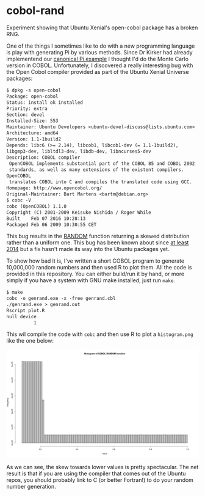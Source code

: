 # cobol-rand
Experiment showing that Ubuntu Xenial's open-cobol package has a broken RNG.

One of the things I sometimes like to do with a new programming language is play with generating Pi by various methods.  Since Dr Kirker had already implementend our [canonical Pi example](https://github.com/UCL-RITS/pi_examples/blob/master/cobol_pi_dir/cobol_pi.cbl) I thought I'd do the Monte Carlo version in COBOL.  Unfortunately, I discovered a really interesting bug with the Open Cobol compiler provided as part of the Ubuntu Xenial Universe packages:

```
$ dpkg -s open-cobol
Package: open-cobol
Status: install ok installed
Priority: extra
Section: devel
Installed-Size: 553
Maintainer: Ubuntu Developers <ubuntu-devel-discuss@lists.ubuntu.com>
Architecture: amd64
Version: 1.1-1build2
Depends: libc6 (>= 2.14), libcob1, libcob1-dev (= 1.1-1build2), libgmp3-dev, libltdl3-dev, libdb-dev, libncurses5-dev
Description: COBOL compiler
 OpenCOBOL implements substantial part of the COBOL 85 and COBOL 2002
 standards, as well as many extensions of the existent compilers.  OpenCOBOL
 translates COBOL into C and compiles the translated code using GCC.
Homepage: http://www.opencobol.org/
Original-Maintainer: Bart Martens <bartm@debian.org>
$ cobc -V
cobc (OpenCOBOL) 1.1.0
Copyright (C) 2001-2009 Keisuke Nishida / Roger While
Built    Feb 07 2016 10:28:13
Packaged Feb 06 2009 10:30:55 CET
``` 

This bug results in the [RANDOM](http://www.ibm.com/support/knowledgecenter/en/SS6SG3_3.4.0/com.ibm.entcobol.doc_3.4/rlinfrnd.htm) function returning a skewed distribution rather than a uniform one.  This bug has been known about since [at least 2014](https://sourceforge.net/p/open-cobol/bugs/72/) but a fix hasn't made its way into the Ubuntu packages yet.

To show how bad it is, I've written a short COBOL program to generate 10,000,000 random numbers and then used R to plot them.  All the code is provided in this repository.  You can either build/run it by hand, or more simply if you have a system with GNU make installed, just run `make`.

```
$ make
cobc -o genrand.exe -x -free genrand.cbl
./genrand.exe > genrand.out
Rscript plot.R
null device 
          1 
```

This wil compile the code with `cobc` and then use R to plot a `histogram.png` like the one below:

![Histogram of output of COBOL RANDOM function](histogram.png)

As we can see, the skew towards lower values is pretty spectacular.  The net result is that if you are using the compiler that comes out of the Ubuntu repos, you should probably link to C (or better Fortran!) to do your random number generation.
